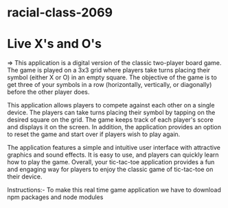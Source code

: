 # racial-class-2069

# Live X's and O's
=> This application is a digital version of the classic two-player board game. The game is played on a 3x3 grid where players take turns placing their symbol (either X or O) in an empty square. The objective of the game is to get three of your symbols in a row (horizontally, vertically, or diagonally) before the other player does.

This application allows players to compete against each other on a single device. The players can take turns placing their symbol by tapping on the desired square on the grid. The game keeps track of each player's score and displays it on the screen. In addition, the application provides an option to reset the game and start over if players wish to play again.

The application features a simple and intuitive user interface with attractive graphics and sound effects. It is easy to use, and players can quickly learn how to play the game. Overall, your tic-tac-toe application provides a fun and engaging way for players to enjoy the classic game of tic-tac-toe on their device.

Instructions:-
To make this real time game application we have to download npm packages and node modules


